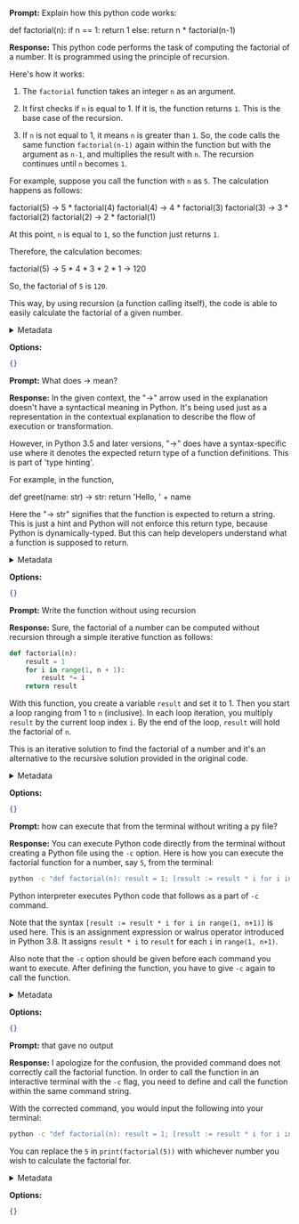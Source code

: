 **Prompt:**
Explain how this python code works:

def factorial(n):
    if n == 1:
        return 1
    else:
        return n * factorial(n-1)

**Response:**
This python code performs the task of computing the factorial of a number. It is programmed using the principle of recursion.

Here's how it works:

1. The `factorial` function takes an integer `n` as an argument.

2. It first checks if `n` is equal to 1. If it is, the function returns `1`. This is the base case of the recursion.

3. If `n` is not equal to 1, it means `n` is greater than `1`. So, the code calls the same function `factorial(n-1)` again within the function but with the argument as `n-1`, and multiplies the result with `n`. The recursion continues until `n` becomes `1`.

For example, suppose you call the function with `n` as `5`. The calculation happens as follows:

factorial(5) -> 5 * factorial(4)
factorial(4) -> 4 * factorial(3)
factorial(3) -> 3 * factorial(2)
factorial(2) -> 2 * factorial(1)

At this point, `n` is equal to `1`, so the function just returns `1`.

Therefore, the calculation becomes:

factorial(5) -> 5 * 4 * 3 * 2 * 1 -> 120

So, the factorial of `5` is `120`.

This way, by using recursion (a function calling itself), the code is able to easily calculate the factorial of a given number.

<details><summary>Metadata</summary>

- Duration: 32819 ms
- Datetime: 2023-11-07T11:50:18.335139
- Model: gpt-4-0613

</details>

**Options:**
```json
{}
```

**Prompt:**
What does -> mean?

**Response:**
In the given context, the "->" arrow used in the explanation doesn't have a syntactical meaning in Python. It's being used just as a representation in the contextual explanation to describe the flow of execution or transformation.

However, in Python 3.5 and later versions, "->" does have a syntax-specific use where it denotes the expected return type of a function definitions. This is part of 'type hinting'.

For example, in the function,

def greet(name: str) -> str:
    return 'Hello, ' + name

Here the "-> str" signifies that the function is expected to return a string. This is just a hint and Python will not enforce this return type, because Python is dynamically-typed. But this can help developers understand what a function is supposed to return.

<details><summary>Metadata</summary>

- Duration: 16581 ms
- Datetime: 2023-11-07T11:52:28.864549
- Model: gpt-4-0613

</details>

**Options:**
```json
{}
```

**Prompt:**
Write the function without using recursion

**Response:**
Sure, the factorial of a number can be computed without recursion through a simple iterative function as follows:

```python
def factorial(n):
    result = 1
    for i in range(1, n + 1):
        result *= i
    return result
```
With this function, you create a variable `result` and set it to 1. Then you start a loop ranging from 1 to `n` (inclusive). In each loop iteration, you multiply `result` by the current loop index `i`. By the end of the loop, `result` will hold the factorial of `n`.

This is an iterative solution to find the factorial of a number and it's an alternative to the recursive solution provided in the original code.

<details><summary>Metadata</summary>

- Duration: 17931 ms
- Datetime: 2023-11-07T11:53:53.391727
- Model: gpt-4-0613

</details>

**Options:**
```json
{}
```

**Prompt:**
how can execute that from the terminal without writing a py file?

**Response:**
You can execute Python code directly from the terminal without creating a Python file using the `-c` option. 
Here is how you can execute the factorial function for a number, say `5`, from the terminal:

```bash
python -c "def factorial(n): result = 1; [result := result * i for i in range(1, n+1)]; print(result)" -c "factorial(5)"
```

Python interpreter executes Python code that follows as a part of `-c` command.  

Note that the syntax `[result := result * i for i in range(1, n+1)]` is used here. This is an assignment expression or walrus operator introduced in Python 3.8. It assigns `result * i` to `result` for each `i` in `range(1, n+1)`.

Also note that the `-c` option should be given before each command you want to execute. After defining the function, you have to give `-c` again to call the function.

<details><summary>Metadata</summary>

- Duration: 24774 ms
- Datetime: 2023-11-07T12:02:22.441568
- Model: gpt-4-0613

</details>

**Options:**
```json
{}
```

**Prompt:**
that gave no output

**Response:**
I apologize for the confusion, the provided command does not correctly call the factorial function. In order to call the function in an interactive terminal with the `-c` flag, you need to define and call the function within the same command string. 

With the corrected command, you would input the following into your terminal:

```bash
python -c "def factorial(n): result = 1; [result := result * i for i in range(1, n+1)]; print(factorial(5))"
```

You can replace the `5` in `print(factorial(5))` with whichever number you wish to calculate the factorial for.

<details><summary>Metadata</summary>

- Duration: 14499 ms
- Datetime: 2023-11-07T12:05:03.448824
- Model: gpt-4-0613

</details>

**Options:**
```json
{}
```

